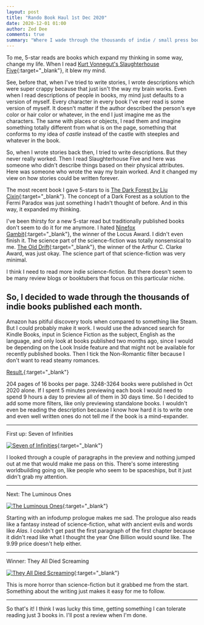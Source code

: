 ```yaml
---
layout: post
title: "Rando Book Haul 1st Dec 2020"
date: 2020-12-01 01:00
author: Zed Dee
comments: true
summary: "Where I wade through the thousands of indie / small press books in a pseudorandom way."
---
```


To me, 5-star reads are books which expand my thinking in some way, change my life. When I read [Kurt Vonnegut's Slaughterhouse Five](https://www.amazon.com/Slaughterhouse-Five-Novel-Modern-Library-Novels-ebook/dp/B000SEGHT6/){:target="_blank"}, it blew my mind.

See, before that, when I've tried to write stories, I wrote descriptions which were super crappy because that just isn't the way my brain works. Even when I read descriptions of people in books, my mind just defaults to a version of myself. Every character in every book I've ever read is some version of myself. It doesn't matter if the author described the person's eye color or hair color or whatever, in the end I just imagine me as the characters. The same with places or objects, I read them and imagine something totally different from what is on the page, something that conforms to my idea of *castle* instead of the castle with steeples and whatever in the book.

So, when I wrote stories back then, I tried to write descriptions. But they never really worked. Then I read Slaughterhouse Five and here was someone who didn't describe things based on their physical attributes. Here was someone who wrote the way my brain worked. And it changed my view on how stories could be written forever.

The most recent book I gave 5-stars to is [The Dark Forest by Liu Cixin](https://www.amazon.com/Dark-Forest-Remembrance-Earths-Past-ebook/dp/B00R13OYU6/){:target="_blank"}. The concept of a Dark Forest as a solution to the Fermi Paradox was just something I hadn't thought of before. And in this way, it expanded my thinking. 

I've been thirsty for a new 5-star read but traditionally published books don't seem to do it for me anymore. I hated [Ninefox Gambit](https://www.amazon.com/Ninefox-Gambit-Machineries-Empire-Book-ebook/dp/B01EBE05X2/){:target="_blank"}, the winner of the Locus Award. I didn't even finish it. The science part of the science-fiction was totally nonsensical to me. [The Old Drift](https://www.amazon.com/Old-Drift-Novel-Namwali-Serpell-ebook/dp/B07F63ZNGC/){:target="_blank"}, the winner of the Arthur C. Clarke Award, was just okay. The science part of that science-fiction was very minimal.

I think I need to read more indie science-fiction. But there doesn't seem to be many review blogs or booktubers that focus on this particular niche.

## So, I decided to wade through the thousands of indie books published each month.

Amazon has pitiful discovery tools when compared to something like Steam. But I could probably make it work. I would use the advanced search for Kindle Books, input in Science Fiction as the subject, English as the language, and only look at books published two months ago, since I would be depending on the Look Inside feature and that might not be available for recently published books. Then I tick the Non-Romantic filter because I don't want to read steamy romances.

[Result.](https://www.amazon.com/s?i=digital-text&bbn=158591011&rh=n%3A158591011%2Cp_20%3AEnglish%2Cp_n_feature_five_browse-bin%3A6602149011&s=daterank&dc&Adv-Srch-Books-Submit.x=16&Adv-Srch-Books-Submit.y=16&field-datemod=10&field-dateop=During&field-dateyear=2020&qid=1606824286&rnid=6602145011&unfiltered=1){:target="_blank"}

204 pages of 16 books per page. 3248-3264 books were published in Oct 2020 alone. If I spent 5 minutes previewing each book I would need to spend 9 hours a day to preview all of them in 30 days time. So I decided to add some more filters, like only previewing standalone books. I wouldn't even be reading the description because I know how hard it is to write one and even well written ones do not tell me if the book is a mind-expander.

--- 

First up: Seven of Infinities

[![Seven of Infinities](https://m.media-amazon.com/images/I/519pEkJ8AwL.jpg)](https://www.amazon.com/Seven-Infinities-Aliette-Bodard-ebook/dp/B08L17LFYV){:target="_blank"}

I looked through a couple of paragraphs in the preview and nothing jumped out at me that would make me pass on this. There's some interesting worldbuilding going on, like people who seem to be spaceships, but it just didn't grab my attention.

---

Next: The Luminous Ones

[![The Luminous Ones](https://m.media-amazon.com/images/I/41WXTYRk9RL.jpg)](https://www.amazon.com/Luminous-Ones-Nicholas-Ashbaugh-ebook/dp/B08HKTQ18P){:target="_blank"}

Starting with an infodump prologue makes me sad. The prologue also reads like a fantasy instead of 
science-fiction, what with ancient evils and words like *Alas*. I couldn't get past the first paragraph of the first chapter because it didn't read like what I thought the year One Billion would sound like. The 9.99 price doesn't help either.

---

Winner: They All Died Screaming

[![They All Died Screaming](https://m.media-amazon.com/images/I/41o0UX6VNxL.jpg)](https://www.amazon.com/They-Died-Screaming-Kristopher-Triana-ebook/dp/B08748PBL5){:target="_blank"}

This is more horror than science-fiction but it grabbed me from the start. Something about the writing just makes it easy for me to follow.

---

So that's it! I think I was lucky this time, getting something I can tolerate reading just 3 books in. I'll post a review when I'm done.